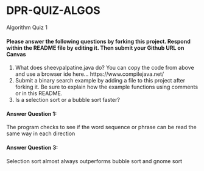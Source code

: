 # DPR-QUIZ-ALGOS
Algorithm Quiz 1
 
<h4>Please answer the following questions by forking this project. Respond within the README file by editing it. Then submit your Github URL on Canvas</h4>
<ol>
 <li>What does sheevpalpatine.java do? You can copy the code from above and use a browser ide here... https://www.compilejava.net/</li>
  <li>Submit a binary search example by adding a file to this project after forking it. Be sure to explain how the example functions using comments or in this README.</li>
  <li>Is a selection sort or a bubble sort faster?</li>
 </ol>


<h4> Answer Question 1:</h4> <p> The program checks to see if the word sequence or phrase can be read the same way in each direction </p>
<h4> Answer Question 3:</h4> <p> Selection sort almost always outperforms bubble sort and gnome sort </p>
